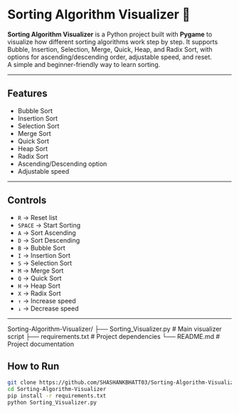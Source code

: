 # Sorting Algorithm Visualizer 🎨

**Sorting Algorithm Visualizer** is a Python project built with **Pygame** to visualize how different sorting algorithms work step by step. It supports Bubble, Insertion, Selection, Merge, Quick, Heap, and Radix Sort, with options for ascending/descending order, adjustable speed, and reset.  
A simple and beginner-friendly way to learn sorting.

---

##  Features
- Bubble Sort  
- Insertion Sort  
- Selection Sort  
- Merge Sort  
- Quick Sort  
- Heap Sort  
- Radix Sort  
- Ascending/Descending option  
- Adjustable speed  

---

##  Controls
- `R` → Reset list  
- `SPACE` → Start Sorting  
- `A` → Sort Ascending  
- `D` → Sort Descending  
- `B` → Bubble Sort  
- `I` → Insertion Sort  
- `S` → Selection Sort  
- `M` → Merge Sort  
- `Q` → Quick Sort  
- `H` → Heap Sort  
- `X` → Radix Sort  
- `↑` → Increase speed  
- `↓` → Decrease speed  

---
Sorting-Algorithm-Visualizer/
├── Sorting_Visualizer.py   # Main visualizer script
├── requirements.txt        # Project dependencies
└── README.md               # Project documentation


##  How to Run
```bash
git clone https://github.com/SHASHANKBHATT03/Sorting-Algorithm-Visualizer.git
cd Sorting-Algorithm-Visualizer
pip install -r requirements.txt
python Sorting_Visualizer.py



